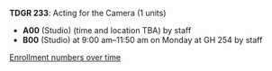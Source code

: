 **TDGR 233**: Acting for the Camera (1 units)

- **A00** (Studio) (time and location TBA) by staff
- **B00** (Studio) at 9:00 am–11:50 am on Monday at GH 254 by staff

[Enrollment numbers over time](./TDGR233.tsv)
